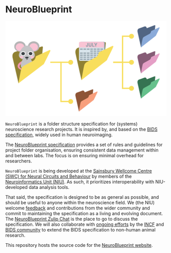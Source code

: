 # NeuroBlueprint

![](docs/source/_static/NeuroBlueprint_logo-dark_no-text.png)

`NeuroBlueprint` is a folder structure specification for (systems) neuroscience research projects. It is inspired by, and based on the [BIDS specification](https://bids-specification.readthedocs.io/en/stable/), widely used in human neuroimaging.

The [NeuroBlueprint specification](specification.md) provides a set of rules and guidelines for project folder organisation, ensuring consistent data management within and between labs. The focus is on ensuring minimal overhead for researchers.

`NeuroBlueprint` is being developed at the [Sainsbury Wellcome Centre (SWC) for Neural Circuits and Behaviour](https://www.sainsburywellcome.org/) by members of the [Neuroinformatics Unit (NIU)](https://neuroinformatics.dev/). As such, it prioritizes interoperability with NIU-developed data analysis tools.

That said, the specification is designed to be as general as possible, and should be useful to anyone within the neuroscience field. We (the NIU) welcome [feedback](https://github.com/neuroinformatics-unit/NeuroBlueprint/discussions) and contributions from the wider community and commit to maintaining the specification as a living and evolving document. The [NeuroBlueprint Zulip Chat](https://neuroinformatics.zulipchat.com/#narrow/stream/406000-SWC-Blueprint) is the place to go to discuss the specification. We will also collaborate with [ongoing efforts](https://github.com/INCF/neuroscience-data-structure) by the [INCF](https://www.incf.org/) and [BIDS community](https://bids.neuroimaging.io/) to extend the BIDS specification to non-human animal research.

This repository hosts the source code for the [NeuroBlueprint website](https://neuroblueprint.neuroinformatics.dev).
